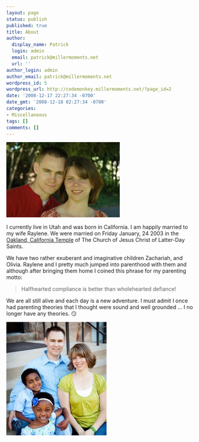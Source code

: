 ```yaml
---
layout: page
status: publish
published: true
title: About
author:
  display_name: Patrick
  login: admin
  email: patrick@millermoments.net
  url: ''
author_login: admin
author_email: patrick@millermoments.net
wordpress_id: 5
wordpress_url: http://codemonkey.millermoments.net/?page_id=2
date: '2008-12-17 22:27:34 -0700'
date_gmt: '2008-12-18 02:27:34 -0700'
categories:
- Miscellaneous
tags: []
comments: []
---
```

![Patrick &amp; Raylene](/uploads/2008/12/dsc_9131_edited-1-modified11-300x199.jpg)

I currently live in Utah and was born in California. I am happily married to my wife Raylene. We were married on Friday January, 24 2003 in the [Oakland, California Temple](https://www.lds.org/temples/details/oakland-california-temple) of The Church of Jesus Christ of Latter-Day Saints.

We have two rather exuberant and imaginative children Zachariah, and Olivia. Raylene and I pretty much jumped into parenthood with them and although after bringing them home I coined this phrase for my parenting motto:

> Halfhearted compliance is better than wholehearted defiance!

We are all still alive and each day is a new adventure. I must admit I once had parenting theories that I thought were sound and well grounded ... I no longer have any theories. :smirk:

![Miller Family](/uploads/2008/12/MG_4498-Edit-e1298532514844-265x300.jpg)
